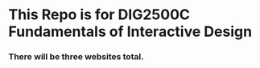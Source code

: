 # This Repo is for DIG2500C Fundamentals of Interactive Design 
### There will be three websites total.
